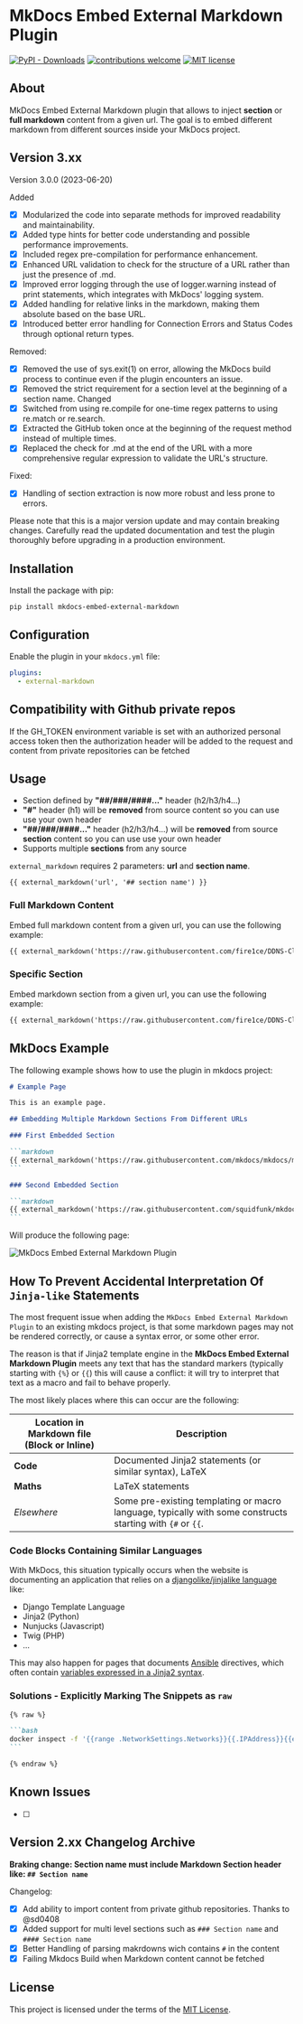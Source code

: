 # MkDocs Embed External Markdown Plugin

[![PyPI - Downloads][pypi-image]][pypi-url]
[![contributions welcome][contributions-image]][contributions-url]
[![MIT license][license-image]][license-url]

[pypi-image]: https://img.shields.io/pypi/dm/mkdocs-embed-external-markdown
[pypi-url]: https://pypi.org/project/mkdocs-embed-external-markdown/
[contributions-image]: https://img.shields.io/badge/contributions-welcome-brightgreen.svg?style=flat
[contributions-url]: https://github.com/fire1ce/mkdocs-embed-external-markdown
[license-image]: https://img.shields.io/badge/License-MIT-blue.svg
[license-url]: https://mit-license.org/

## About

MkDocs Embed External Markdown plugin that allows to inject **section** or **full markdown** content from a given url.
The goal is to embed different markdown from different sources inside your MkDocs project.

## Version 3.xx

Version 3.0.0 (2023-06-20)

Added

- [x] Modularized the code into separate methods for improved readability and maintainability.
- [x] Added type hints for better code understanding and possible performance improvements.
- [x] Included regex pre-compilation for performance enhancement.
- [x] Enhanced URL validation to check for the structure of a URL rather than just the presence of .md.
- [x] Improved error logging through the use of logger.warning instead of print statements, which integrates with MkDocs' logging system.
- [x] Added handling for relative links in the markdown, making them absolute based on the base URL.
- [x] Introduced better error handling for Connection Errors and Status Codes through optional return types.

Removed:

- [x] Removed the use of sys.exit(1) on error, allowing the MkDocs build process to continue even if the plugin encounters an issue.
- [x] Removed the strict requirement for a section level at the beginning of a section name.
      Changed
- [x] Switched from using re.compile for one-time regex patterns to using re.match or re.search.
- [x] Extracted the GitHub token once at the beginning of the request method instead of multiple times.
- [x] Replaced the check for .md at the end of the URL with a more comprehensive regular expression to validate the URL's structure.

Fixed:

- [x] Handling of section extraction is now more robust and less prone to errors.

Please note that this is a major version update and may contain breaking changes. Carefully read the updated documentation and test the plugin thoroughly before upgrading in a production environment.

## Installation

Install the package with pip:

```shell
pip install mkdocs-embed-external-markdown
```

## Configuration

Enable the plugin in your `mkdocs.yml` file:

```yaml
plugins:
  - external-markdown
```

## Compatibility with Github private repos

If the GH_TOKEN environment variable is set with an authorized personal access token then the authorization header will be added to the request and content from private repositories can be fetched

## Usage

- Section defined by **"##/###/####..."** header (h2/h3/h4...)
- **"#"** header (h1) will be **removed** from source content so you can use use your own header
- **"##/###/####..."** header (h2/h3/h4...) will be **removed** from source **section** content so you can use use your own header
- Supports multiple **sections** from any source

`external_markdown` requires 2 parameters: **url** and **section name**.

```makrdown
{{ external_markdown('url', '## section name') }}
```

### Full Markdown Content

Embed full markdown content from a given url, you can use the following example:

```markdown
{{ external_markdown('https://raw.githubusercontent.com/fire1ce/DDNS-Cloudflare-Bash/main/README.md', '') }}
```

### Specific Section

Embed markdown section from a given url, you can use the following example:

```markdown
{{ external_markdown('https://raw.githubusercontent.com/fire1ce/DDNS-Cloudflare-Bash/main/README.md', '## Installation') }}
```

## MkDocs Example

The following example shows how to use the plugin in mkdocs project:

````markdown
# Example Page

This is an example page.

## Embedding Multiple Markdown Sections From Different URLs

### First Embedded Section

```markdown
{{ external_markdown('https://raw.githubusercontent.com/mkdocs/mkdocs/master/README.md', '## Features') }}
```

### Second Embedded Section

```markdown
{{ external_markdown('https://raw.githubusercontent.com/squidfunk/mkdocs-material/master/README.md', '## Quick start') }}
```
````

Will produce the following page:

![MkDocs Embed External Markdown Plugin](https://user-images.githubusercontent.com/16795594/155761254-17b47e65-d27e-438b-a476-15bd04fdc3ec.jpg)

## How To Prevent Accidental Interpretation Of `Jinja-like` Statements

The most frequent issue when adding the `MkDocs Embed External Markdown Plugin` to an existing mkdocs project, is that some markdown pages may not be rendered correctly, or cause a syntax error, or some other error.

The reason is that if Jinja2 template engine in the **MkDocs Embed External Markdown Plugin** meets any text that has the standard markers (typically starting with `{%`} or `{{`) this will cause a conflict: it will try to interpret that text as a macro and fail to behave properly.

The most likely places where this can occur are the following:

| Location in Markdown file (Block or Inline) | Description                                                                                                |
| ------------------------------------------- | ---------------------------------------------------------------------------------------------------------- |
| **Code**                                    | Documented Jinja2 statements (or similar syntax), LaTeX                                                    |
| **Maths**                                   | LaTeX statements                                                                                           |
| _*Elsewhere*_                               | Some pre-existing templating or macro language, typically with some constructs starting with `{#` or `{{`. |

### Code Blocks Containing Similar Languages

With MkDocs, this situation typically occurs when the website
is documenting an application that relies on a
[djangolike/jinjalike language](https://medium.com/@i5ar/template-languages-a7b362971cbc) like:

- Django Template Language
- Jinja2 (Python)
- Nunjucks (Javascript)
- Twig (PHP)
- ...

This may also happen for pages that documents
[Ansible](https://ansible-docs.readthedocs.io/zh/stable-2.0/rst/intro.html) directives, which often contain
[variables expressed in a Jinja2 syntax](https://ansible-docs.readthedocs.io/zh/stable-2.0/rst/playbooks_variables.html#using-variables-about-jinja2).

### Solutions - Explicitly Marking The Snippets as `raw`

````markdown
{% raw %}

```bash
docker inspect -f '{{range .NetworkSettings.Networks}}{{.IPAddress}}{{end}}' container_name_or_id
```

{% endraw %}
````

## Known Issues

- [ ]

## Version 2.xx Changelog Archive

**Braking change: Section name must include Markdown Section header like: `## Section name`**

Changelog:

- [x] Add ability to import content from private github repositories. Thanks to @sd0408
- [x] Added support for multi level sections such as `### Section name` and `#### Section name`
- [x] Better Handling of parsing makrdowns wich contains `#` in the content
- [x] Failing Mkdocs Build when Markdown content cannot be fetched

## License

This project is licensed under the terms of the [MIT License](LICENSE.md).
